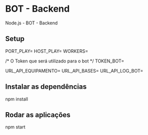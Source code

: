 # BOT - Backend

Node.js - BOT - Backend

## Setup

PORT_PLAY=
HOST_PLAY=
WORKERS=

/* O Token que será utilizado para o bot */
TOKEN_BOT=

URL_API_EQUIPAMENTO=
URL_API_BASES=
URL_API_LOG_BOT=

## Instalar as dependências

npm install

## Rodar as aplicações

npm start
